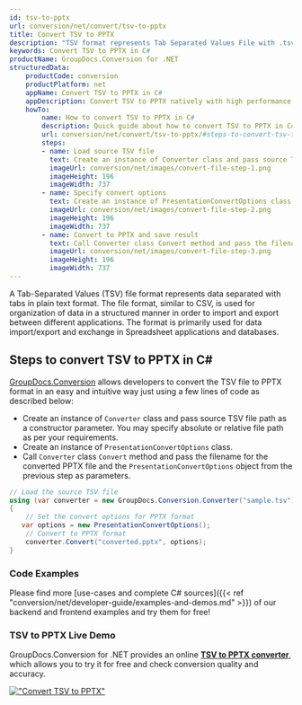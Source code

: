 ```yaml
---
id: tsv-to-pptx
url: conversion/net/convert/tsv-to-pptx
title: Convert TSV to PPTX
description: "TSV format represents Tab Separated Values File with .tsv extension. Learn how to convert TSV to PPTX file programmatically in C# language using GroupDocs.Conversion for .NET library."
keywords: Convert TSV to PPTX in C#
productName: GroupDocs.Conversion for .NET
structuredData:
    productCode: conversion
    productPlatform: net
    appName: Convert TSV to PPTX in C#
    appDescription: Convert TSV to PPTX natively with high performance using C# language and server side GroupDocs.Conversion for .NET APIs, without the use of any software like Microsoft or Open Office.
    howTo:
        name: How to convert TSV to PPTX in C# 
        description: Quick guide about how to convert TSV to PPTX in C# with high performance and accuracy.
        url: conversion/net/convert/tsv-to-pptx/#steps-to-convert-tsv-to-pptx-in-c
        steps:
        - name: Load source TSV file 
          text: Create an instance of Converter class and pass source TSV file path as a constructor parameter. You may specify absolute or relative file path as per your requirements. 
          imageUrl: conversion/net/images/convert-file-step-1.png
          imageHeight: 196
          imageWidth: 737
        - name: Specify convert options 
          text: Create an instance of PresentationConvertOptions class.
          imageUrl: conversion/net/images/convert-file-step-2.png
          imageHeight: 196
          imageWidth: 737
        - name: Convert to PPTX and save result 
          text: Call Converter class Convert method and pass the filename for the converted HTML file and the PresentationConvertOptions object from the previous step as parameters.
          imageUrl: conversion/net/images/convert-file-step-3.png
          imageHeight: 196
          imageWidth: 737
---
```


A Tab-Separated Values (TSV) file format represents data separated with tabs in plain text format. The file format, similar to CSV, is used for organization of data in a structured manner in order to import and export between different applications. The format is primarily used for data import/export and exchange in Spreadsheet applications and databases. 

## Steps to convert TSV to PPTX in C#

[GroupDocs.Conversion](https://products.groupdocs.com/conversion/net) allows developers to convert the TSV file to PPTX format in an easy and intuitive way just using a few lines of code as described below:

* Create an instance of `Converter` class and pass source TSV file path as a constructor parameter. You may specify absolute or relative file path as per your requirements. 
* Create an instance of `PresentationConvertOptions` class.
* Call `Converter` class `Convert` method and pass the filename for the converted PPTX file and the `PresentationConvertOptions` object from the previous step as parameters.

```csharp
// Load the source TSV file
using (var converter = new GroupDocs.Conversion.Converter("sample.tsv"))
{
    // Set the convert options for PPTX format
   var options = new PresentationConvertOptions();
    // Convert to PPTX format
    converter.Convert("converted.pptx", options);
}
```

### Code Examples

Please find more [use-cases and complete C# sources]({{< ref "conversion/net/developer-guide/examples-and-demos.md" >}}) of our backend and frontend examples and try them for free!

### TSV to PPTX Live Demo

GroupDocs.Conversion for .NET provides an online [**TSV to PPTX converter**](https://products.groupdocs.app/conversion/tsv-to-pptx), which allows you to try it for free and check conversion quality and accuracy.

[!["Convert TSV to PPTX"](conversion/net/images/convert-to-pptx/convert-tsv-to-pptx.png)](https://products.groupdocs.app/conversion/tsv-to-pptx)